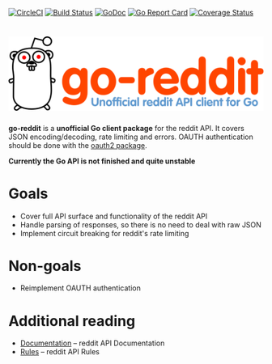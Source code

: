 [![CircleCI](https://circleci.com/gh/ikaros/go-reddit.svg?style=svg)](https://circleci.com/gh/ikaros/go-reddit) [![Build Status](https://travis-ci.org/ikaros/go-reddit.svg?branch=master)](https://travis-ci.org/ikaros/go-reddit) [![GoDoc](https://godoc.org/github.com/ikaros/go-reddit/reddit?status.svg)](https://godoc.org/github.com/ikaros/go-reddit/reddit) [![Go Report Card](https://goreportcard.com/badge/github.com/ikaros/go-reddit)](https://goreportcard.com/report/github.com/ikaros/go-reddit) [![Coverage Status](https://coveralls.io/repos/github/ikaros/go-reddit/badge.svg?branch=master)](https://coveralls.io/github/ikaros/go-reddit?branch=master)
# ![go-reddit go-reddit - Unofficial reddit API client for Go](docs/static/goredditlogo_header.png "go-reddit - Unofficial reddit API client for Go")
**go-reddit** is a **unofficial Go client package** for the reddit API.
It covers JSON encoding/decoding, rate limiting and errors.
OAUTH authentication should be done with the [oauth2 package](https://github.com/golang/oauth2).

**Currently the Go API is not finished and quite unstable**

# Goals
- Cover full API surface and functionality of the reddit API
- Handle parsing of responses, so there is no need to deal with raw JSON
- Implement circuit breaking for reddit's rate limiting

# Non-goals
- Reimplement OAUTH authentication

# Additional reading
- [Documentation](https://www.reddit.com/dev/api/) – reddit API Documentation
- [Rules](https://github.com/reddit/reddit/wiki/API) – reddit API Rules
